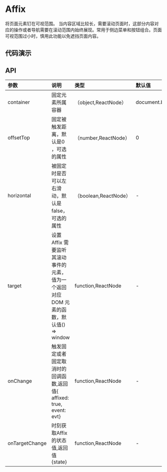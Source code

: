 # Affix
将页面元素钉在可视范围。
当内容区域比较长，需要滚动页面时，这部分内容对应的操作或者导航需要在滚动范围内始终展现。常用于侧边菜单和按钮组合。页面可视范围过小时，慎用此功能以免遮挡页面内容。

## 代码演示
## API
|参数|说明|类型|默认值|
|:---|:-----|:----|:------|
|container|固定元素所属容器|（object,ReactNode）|document.body|
|offsetTop|固定被触发距离，默认是0 ，可选的属性|（number,ReactNode）|0|
|horizontal|被固定时是否可以左右滑动，默认是false，可选的属性|（boolean,ReactNode）|-|
|target|设置 Affix 需要监听其滚动事件的元素，值为一个返回对应 DOM 元素的函数，默认值() => window |function,ReactNode|-|
|onChange|触发固定或者固定取消时的回调函数,返回值{ affixed: true, event: evt} |function,ReactNode|-|
|onTargetChange|时刻获取Affix的状态值,返回值{state} |function,ReactNode|-|